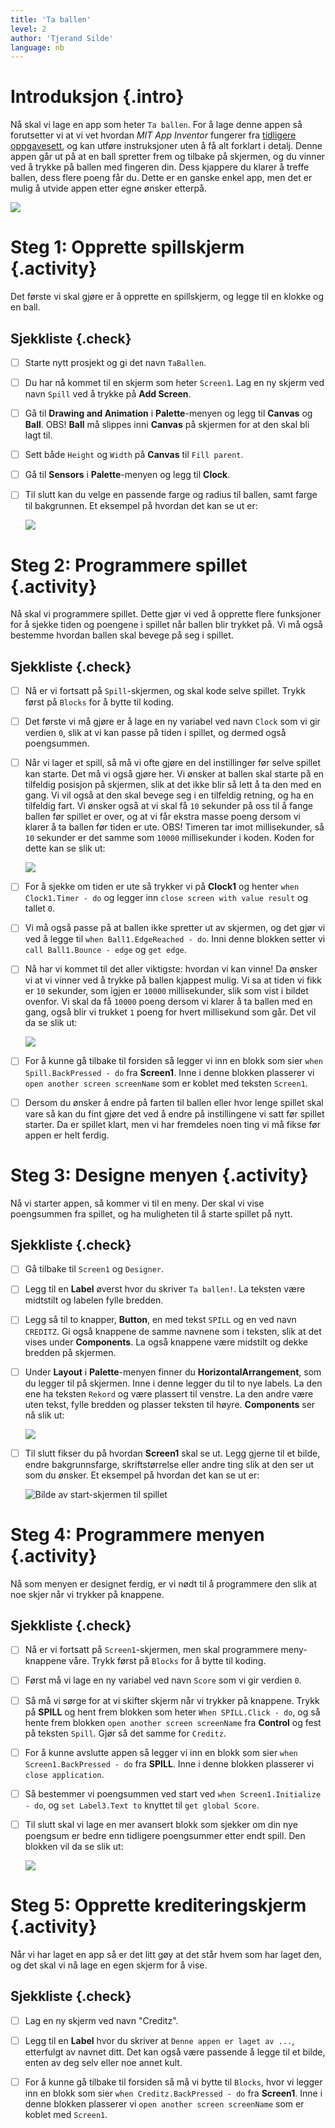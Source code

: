 ```yaml
---
title: 'Ta ballen'
level: 2
author: 'Tjerand Silde'
language: nb
---
```



# Introduksjon {.intro}

Nå skal vi lage en app som heter `Ta ballen`. For å lage denne appen så
forutsetter vi at vi vet hvordan *MIT App Inventor* fungerer fra [tidligere
oppgavesett](http://kodeklubben.github.io/appinventor/introduksjon/introduksjon.html),
og kan utføre instruksjoner uten å få alt forklart i detalj. Denne appen går ut
på at en ball spretter frem og tilbake på skjermen, og du vinner ved å trykke på
ballen med fingeren din. Dess kjappere du klarer å treffe ballen, dess flere
poeng får du. Dette er en ganske enkel app, men det er mulig å utvide appen
etter egne ønsker etterpå.

  ![](introduksjon.png)


# Steg 1: Opprette spillskjerm {.activity}

Det første vi skal gjøre er å opprette en spillskjerm, og legge til en klokke og
en ball.

## Sjekkliste {.check}

- [ ] Starte nytt prosjekt og gi det navn `TaBallen`.
- [ ] Du har nå kommet til en skjerm som heter `Screen1`. Lag en ny skjerm ved
  navn `Spill` ved å trykke på **Add Screen**.
- [ ] Gå til **Drawing and Animation** i **Palette**-menyen og legg til
  **Canvas** og **Ball**. OBS! **Ball** må slippes inni **Canvas** på skjermen
  for at den skal bli lagt til.
- [ ] Sett både `Height` og `Width` på **Canvas** til `Fill parent`.
- [ ] Gå til **Sensors** i **Palette**-menyen og legg til **Clock**.
- [ ] Til slutt kan du velge en passende farge og radius til ballen, samt farge
  til bakgrunnen. Et eksempel på hvordan det kan se ut er:

  ![](spill.png)


# Steg 2: Programmere spillet {.activity}

Nå skal vi programmere spillet. Dette gjør vi ved å opprette flere funksjoner
for å sjekke tiden og poengene i spillet når ballen blir trykket på. Vi må også
bestemme hvordan ballen skal bevege på seg i spillet.

## Sjekkliste {.check}

- [ ] Nå er vi fortsatt på `Spill`-skjermen, og skal kode selve spillet. Trykk
  først på `Blocks` for å bytte til koding.
- [ ] Det første vi må gjøre er å lage en ny variabel ved navn `Clock` som vi
  gir verdien `0`, slik at vi kan passe på tiden i spillet, og dermed også
  poengsummen.
- [ ] Når vi lager et spill, så må vi ofte gjøre en del instillinger før selve
  spillet kan starte. Det må vi også gjøre her. Vi ønsker at ballen skal starte
  på en tilfeldig posisjon på skjermen, slik at det ikke blir så lett å ta den
  med en gang. Vi vil også at den skal bevege seg i en tilfeldig retning, og ha
  en tilfeldig fart. Vi ønsker også at vi skal få `10` sekunder på oss til å
  fange ballen før spillet er over, og at vi får ekstra masse poeng dersom vi
  klarer å ta ballen før tiden er ute. OBS! Timeren tar imot millisekunder, så
  `10` sekunder er det samme som `10000` millisekunder i koden. Koden for dette
  kan se slik ut:

  ![](init.png)

- [ ] For å sjekke om tiden er ute så trykker vi på **Clock1** og henter `when
  Clock1.Timer - do` og legger inn `close screen with value result` og tallet
  `0`.
- [ ] Vi må også passe på at ballen ikke spretter ut av skjermen, og det gjør vi
  ved å legge til `when Ball1.EdgeReached - do`. Inni denne blokken setter vi
  `call Ball1.Bounce - edge` og `get edge`.
- [ ] Nå har vi kommet til det aller viktigste: hvordan vi kan vinne! Da ønsker
  vi at vi vinner ved å trykke på ballen kjappest mulig. Vi sa at tiden vi fikk
  er `10` sekunder, som igjen er `10000` millisekunder, slik som vist i bildet
  ovenfor. Vi skal da få `10000` poeng dersom vi klarer å ta ballen med en gang,
  også blir vi trukket `1` poeng for hvert millisekund som går. Det vil da se
  slik ut:

  ![](victory.png)

- [ ] For å kunne gå tilbake til forsiden så legger vi inn en blokk som sier
  `when Spill.BackPressed - do` fra **Screen1**. Inne i denne blokken plasserer
  vi `open another screen screenName` som er koblet med teksten `Screen1`.
- [ ] Dersom du ønsker å endre på farten til ballen eller hvor lenge spillet
  skal vare så kan du fint gjøre det ved å endre på instillingene vi satt før
  spillet starter. Da er spillet klart, men vi har fremdeles noen ting vi må
  fikse før appen er helt ferdig.


# Steg 3: Designe menyen {.activity}

Nå vi starter appen, så kommer vi til en meny. Der skal vi vise poengsummen fra spillet,
og ha muligheten til å starte spillet på nytt.

## Sjekkliste {.check}

- [ ] Gå tilbake til `Screen1` og `Designer`.
- [ ] Legg til en **Label** øverst hvor du skriver `Ta ballen!`. La teksten være
      midtstilt og labelen fylle bredden.
- [ ] Legg så til to knapper, **Button**, en med tekst `SPILL` og en ved navn
  `CREDITZ`. Gi også knappene de samme navnene som i teksten, slik at det vises
  under **Components**. La også knappene være midstilt og dekke bredden på
  skjermen.
- [ ] Under **Layout** i **Palette**-menyen finner du **HorizontalArrangement**,
  som du legger til på skjermen. Inne i denne legger du til to nye labels. La
  den ene ha teksten `Rekord` og være plassert til venstre. La den andre være
  uten tekst, fylle bredden og plasser teksten til høyre. **Components** ser nå
  slik ut:

  ![](components.png)

- [ ] Til slutt fikser du på hvordan **Screen1** skal se ut. Legg gjerne til et
  bilde, endre bakgrunnsfarge, skriftstørrelse eller andre ting slik at den ser
  ut som du ønsker. Et eksempel på hvordan det kan se ut er:

  ![Bilde av start-skjermen til spillet](screen.png)


# Steg 4: Programmere menyen {.activity}

Nå som menyen er designet ferdig, er vi nødt til å programmere den slik at noe
skjer når vi trykker på knappene.

## Sjekkliste {.check}

- [ ] Nå er vi fortsatt på `Screen1`-skjermen, men skal programmere
  meny-knappene våre. Trykk først på `Blocks` for å bytte til koding.
- [ ] Først må vi lage en ny variabel ved navn `Score` som vi gir verdien `0`.
- [ ] Så må vi sørge for at vi skifter skjerm når vi trykker på knappene. Trykk
  på **SPILL** og hent frem blokken som heter `When SPILL.Click - do`, og så
  hente frem blokken `open another screen screenName` fra **Control** og fest på
  teksten `Spill`. Gjør så det samme for `Creditz`.
- [ ] For å kunne avslutte appen så legger vi inn en blokk som sier `when
  Screen1.BackPressed - do` fra **SPILL**. Inne i denne blokken plasserer vi
  `close application`.
- [ ] Så bestemmer vi poengsummen ved start ved `when Screen1.Initialize - do`,
  og `set Label3.Text to` knyttet til `get global Score`.
- [ ] Til slutt skal vi lage en mer avansert blokk som sjekker om din nye
  poengsum er bedre enn tidligere poengsummer etter endt spill. Den blokken vil
  da se slik ut:

  ![](result.png)


# Steg 5: Opprette krediteringskjerm {.activity}

Når vi har laget en app så er det litt gøy at det står hvem som har laget den,
og det skal vi nå lage en egen skjerm for å vise.

## Sjekkliste {.check}

- [ ] Lag en ny skjerm ved navn "Creditz".
- [ ] Legg til en **Label** hvor du skriver at `Denne appen er laget av ...`,
  etterfulgt av navnet ditt. Det kan også være passende å legge til et bilde,
  enten av deg selv eller noe annet kult.
- [ ] For å kunne gå tilbake til forsiden så må vi bytte til `Blocks`, hvor vi
      legger inn en blokk som sier `when Creditz.BackPressed - do` fra
      **Screen1**. Inne i denne blokken plasserer vi `open another screen
      screenName` som er koblet med `Screen1`.


